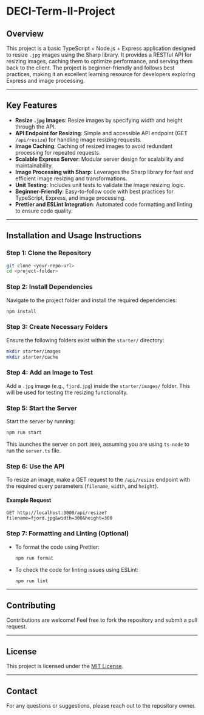 # DECI-Term-II-Project

## Overview

This project is a basic TypeScript + Node.js + Express application designed to resize `.jpg` images using the Sharp library. It provides a RESTful API for resizing images, caching them to optimize performance, and serving them back to the client. The project is beginner-friendly and follows best practices, making it an excellent learning resource for developers exploring Express and image processing.

---

## Key Features

- **Resize `.jpg` Images**: Resize images by specifying width and height through the API.
- **API Endpoint for Resizing**: Simple and accessible API endpoint (GET `/api/resize`) for handling image resizing requests.
- **Image Caching**: Caching of resized images to avoid redundant processing for repeated requests.
- **Scalable Express Server**: Modular server design for scalability and maintainability.
- **Image Processing with Sharp**: Leverages the Sharp library for fast and efficient image resizing and transformations.
- **Unit Testing**: Includes unit tests to validate the image resizing logic.
- **Beginner-Friendly**: Easy-to-follow code with best practices for TypeScript, Express, and image processing.
- **Prettier and ESLint Integration**: Automated code formatting and linting to ensure code quality.

---

## Installation and Usage Instructions

### Step 1: Clone the Repository
```bash
git clone <your-repo-url>
cd <project-folder>
```

### Step 2: Install Dependencies
Navigate to the project folder and install the required dependencies:
```bash
npm install
```

### Step 3: Create Necessary Folders
Ensure the following folders exist within the `starter/` directory:
```bash
mkdir starter/images
mkdir starter/cache
```

### Step 4: Add an Image to Test
Add a `.jpg` image (e.g., `fjord.jpg`) inside the `starter/images/` folder. This will be used for testing the resizing functionality.

### Step 5: Start the Server
Start the server by running:
```bash
npm run start
```
This launches the server on port `3000`, assuming you are using `ts-node` to run the `server.ts` file.

### Step 6: Use the API
To resize an image, make a GET request to the `/api/resize` endpoint with the required query parameters (`filename`, `width`, and `height`).

#### Example Request
```http
GET http://localhost:3000/api/resize?filename=fjord.jpg&width=300&height=300
```

### Step 7: Formatting and Linting (Optional)
- To format the code using Prettier:
  ```bash
  npm run format
  ```
- To check the code for linting issues using ESLint:
  ```bash
  npm run lint
  ```

---

## Contributing
Contributions are welcome! Feel free to fork the repository and submit a pull request.

---

## License
This project is licensed under the [MIT License](LICENSE).

---

## Contact
For any questions or suggestions, please reach out to the repository owner.
